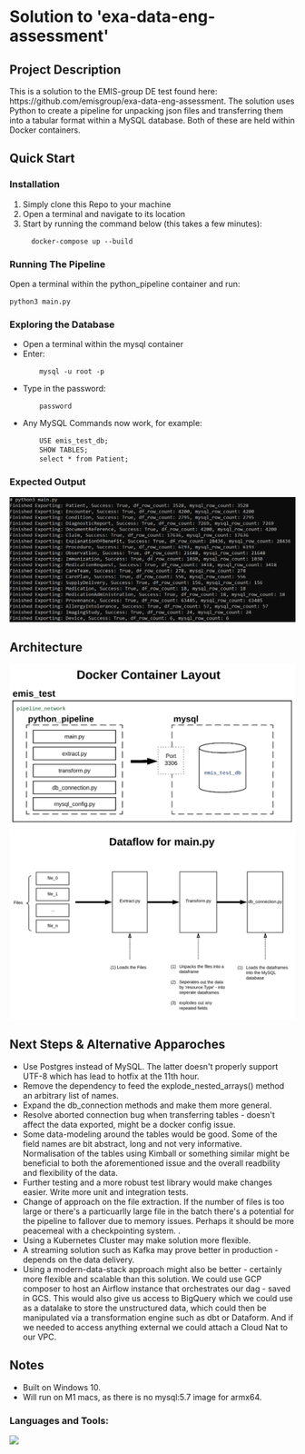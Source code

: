 <h1 align="left">Solution to 'exa-data-eng-assessment'</h1>

<h2 align="left">Project Description</h2>
<p align="left">
    This is a solution to the EMIS-group DE test found here: https://github.com/emisgroup/exa-data-eng-assessment.
    The solution uses Python to create a pipeline for unpacking json files and transferring them into a tabular format within a MySQL database.   Both of these are held within Docker containers.  
</p>



<h2 align="left">Quick Start</h2>
<h3 align="left">Installation</h3>
<p>
<ol>
  <li>Simply clone this Repo to your machine</li>
  <li>Open a terminal and navigate to its location</li>
  <li>Start by running the command below (this takes a few minutes):</li>
      
      docker-compose up --build
</ol>
    
</p>


<h3 align="left">Running The Pipeline</h3>
<p align="left">
    Open a terminal within the python_pipeline container
    and run:
    
    python3 main.py
</p>

<h3 align="left">Exploring the Database</h3>
<ul>
    <li>Open a terminal within the mysql container</li>
    <li>Enter:</li> 
        
        mysql -u root -p
</ul>
<ul>
    <li>Type in the password:</li>
    
        password
</ul>
<ul>
    <li>Any MySQL Commands now work, for example:
        
        USE emis_test_db;
        SHOW TABLES;
        select * from Patient;
</ul>

<h3 align="left">Expected Output</h3>

![alt text](https://github.com/rlamprell/emis_test/blob/main/images/emis-test-expected-output.PNG?raw=true)



<h2 align="left">Architecture</h2>


![alt text](https://github.com/rlamprell/emis_test/blob/main/images/emis-test-docker-diagram.PNG?raw=true)
![alt text](https://github.com/rlamprell/emis_test/blob/main/images/emis-test-main-dataflow.PNG?raw=true)



<h2 align="left">Next Steps & Alternative Apparoches</h2>
<ul>
    <li>Use Postgres instead of MySQL.  The latter doesn't properly support UTF-8 which has lead to hotfix at the 11th hour.</li>
    <li>Remove the dependency to feed the explode_nested_arrays() method an arbitrary list of names.</li>
    <li>Expand the db_connection methods and make them more general.</li>
    <li>Resolve aborted connection bug when transferring tables - doesn't affect the data exported, might be a docker config issue.</li>
    <li>Some data-modeling around the tables would be good.  Some of the field names are bit abstract, long and not very informative.  Normalisation of the tables using Kimball or something similar might be beneficial to both the aforementioned issue and the overall readbility and flexibility of the data.</li> 
    <li>Further testing and a more robust test library would make changes easier.  Write more unit and integration tests.</li>
    <li>Change of approach on the file extraction.  If the number of files is too large or there's a particuarlly large file in the batch there's a potential for the pipeline to fallover due to memory issues.  Perhaps it should be more peacemeal with a checkpointing system.  .</li>
    <li>Using a Kubernetes Cluster may make solution more flexible.</li>
    <li>A streaming solution such as Kafka may prove better in production - depends on the data delivery.</li>
    <li>Using a modern-data-stack approach might also be better - certainly more flexible and scalable than this solution.  We could use GCP composer to host an Airflow instance that orchestrates our dag - saved in GCS.  This would also give us access to BigQuery which we could use as a datalake to store the unstructured data, which could then be manipulated via a transformation engine such as dbt or Dataform.  And if we needed to access anything external we could attach a Cloud Nat to our VPC.</li>
</ul>


<h2 align="left">Notes</h2>
<ul>
    <li>Built on Windows 10.</li>
    <li>Will run on M1 macs, as there is no  mysql:5.7 image for armx64.</li> 
</ul>


<h3 align="left">Languages and Tools:</h3>
<p align="left"> 
    <a href="https://www.tensorflow.org" target="_blank" rel="noreferrer"> 
        <img src="https://skillicons.dev/icons?i=python,mysql,docker,git" />
    </a> 
</p>

